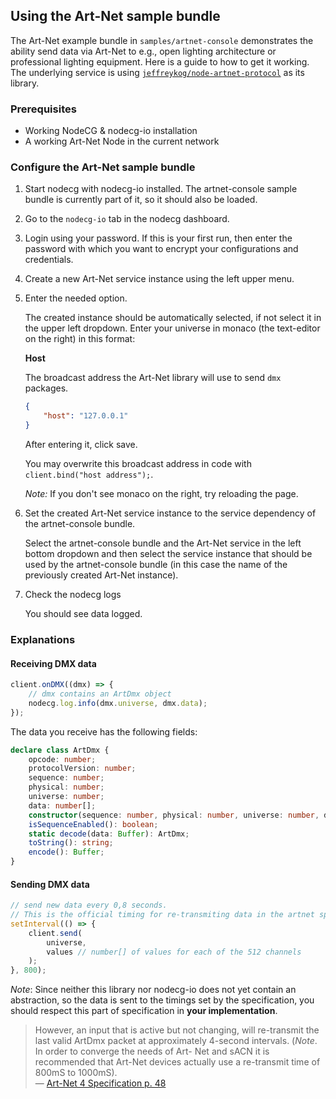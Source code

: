 ## Using the Art-Net sample bundle

The Art-Net example bundle in `samples/artnet-console` demonstrates the ability send data via Art-Net to e.g., open lighting architecture or professional lighting equipment. Here is a guide to how to get it working. The underlying service is using [`jeffreykog/node-artnet-protocol`](https://github.com/jeffreykog/node-artnet-protocol) as its library.

### Prerequisites

-   Working NodeCG & nodecg-io installation
-   A working Art-Net Node in the current network

### Configure the Art-Net sample bundle

1. Start nodecg with nodecg-io installed. The artnet-console sample bundle is currently part of it, so it should also be loaded.

2. Go to the `nodecg-io` tab in the nodecg dashboard.

3. Login using your password. If this is your first run, then enter the password with which you want to encrypt your configurations and credentials.

4. Create a new Art-Net service instance using the left upper menu.

5. Enter the needed option.

    The created instance should be automatically selected, if not select it in the upper left dropdown. Enter your universe in monaco (the text-editor on the right) in this format:

    **Host**

    The broadcast address the Art-Net library will use to send `dmx` packages.

    ```json
    {
        "host": "127.0.0.1"
    }
    ```

    After entering it, click save.

    You may overwrite this broadcast address in code with `client.bind("host address");`.

    _Note:_ If you don't see monaco on the right, try reloading the page.

6. Set the created Art-Net service instance to the service dependency of the artnet-console bundle.

    Select the artnet-console bundle and the Art-Net service in the left bottom dropdown and then select the service instance that should be used by the artnet-console bundle (in this case the name of the previously created Art-Net instance).

7. Check the nodecg logs

    You should see data logged.

### Explanations

#### Receiving DMX data

```ts
client.onDMX((dmx) => {
    // dmx contains an ArtDmx object
    nodecg.log.info(dmx.universe, dmx.data);
});
```

The data you receive has the following fields:

```ts
declare class ArtDmx {
    opcode: number;
    protocolVersion: number;
    sequence: number;
    physical: number;
    universe: number;
    data: number[];
    constructor(sequence: number, physical: number, universe: number, data: number[]);
    isSequenceEnabled(): boolean;
    static decode(data: Buffer): ArtDmx;
    toString(): string;
    encode(): Buffer;
}
```

#### Sending DMX data

```ts
// send new data every 0,8 seconds.
// This is the official timing for re-transmiting data in the artnet specifciation.
setInterval(() => {
    client.send(
        universe,
        values // number[] of values for each of the 512 channels
    );
}, 800);
```

_Note_: Since neither this library nor nodecg-io does not yet contain an abstraction, so the data is sent to the timings set by the specification, you should respect this part of specification in **your implementation**.

> However, an input that is active but not changing, will re-transmit the last valid ArtDmx
> packet at approximately 4-second intervals. (_Note_. In order to converge the needs of Art-
> Net and sACN it is recommended that Art-Net devices actually use a re-transmit time of
> 800mS to 1000mS).  
>  — [Art-Net 4 Specification p. 48](https://artisticlicence.com/WebSiteMaster/User%20Guides/art-net.pdf)
